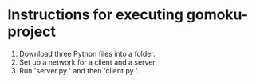 # Instructions for executing gomoku-project
1. Download three Python files into a folder.
2. Set up a network for a client and a server.
3. Run 'server.py ' and then 'client.py '.
